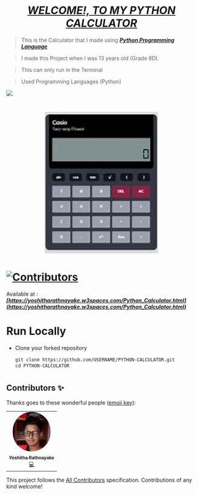 # <div align="center"><a href="https://yoshitharathnayake.w3spaces.com/Python_Calculator.html"><b><i>WELCOME!, TO MY PYTHON CALCULATOR</i></b></a></div> 

> This is the Calculator that I made using <b><i>[Python Programming Language](https://www.w3schools.com/python/)</i></b>

> I made this Project when I was 13 years old (Grade 8D).

> This can only run in the Terminal

> Used Programming Languages (Python) 

<a href="https://www.w3schools.com/html/"><img src="https://img.icons8.com/color/50/python--v1.png"/><a>

# <div align="center"><img src="Images/Calculator.jpg" width="300px"></div>

# [![Contributors](https://img.shields.io/badge/Contributors-1-lawngreen.svg?style=flat-square)](#contributors-)

Available at :  <b><i>[https://yoshitharathnayake.w3spaces.com/Python_Calculator.html](https://yoshitharathnayake.w3spaces.com/Python_Calculator.html)</i></b>

#
# Run Locally

- Clone your forked repository
    
    ```
    git clone https://github.com/USERNAME/PYTHON-CALCULATOR.git
    cd PYTHON-CALCULATOR
    ```
     
#
## Contributors ✨

Thanks goes to these wonderful people ([emoji key](https://allcontributors.org/docs/en/emoji-key)):

<!-- ALL-CONTRIBUTORS-LIST:START - Do not remove or modify this section -->
<!-- prettier-ignore-start -->
<!-- markdownlint-disable -->
<table>
  <tr>
    <td align="center"><a href="https://www.Yoshitha.tk"><img src="Images/Yoshitha Rathnayake 2.png" width="100px;" alt="Yoshitha Rathnayake"/><br /><sub><b>Yoshitha Rathnayake</b></sub></a><br/><a href="https://github.com/YoshithaRathnayake/PYTHON-CALCULATOR/commits?author=YoshithaRathnayake" title="Code">💻</a></td>
  </tr>
</table>

<!-- markdownlint-restore -->
<!-- prettier-ignore-end -->

<!-- ALL-CONTRIBUTORS-LIST:END -->

This project follows the [All Contributors](https://github.com/all-contributors/all-contributors) specification. Contributions of any kind welcome!
